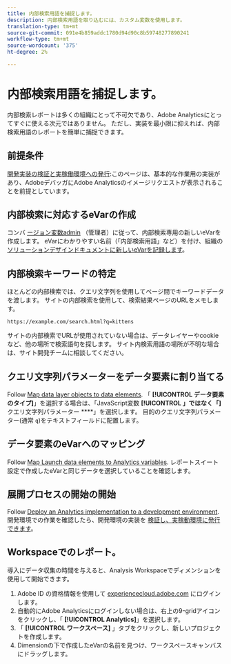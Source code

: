 ```yaml
---
title: 内部検索用語を捕捉します。
description: 内部検索用語を取り込むには、カスタム変数を使用します。
translation-type: tm+mt
source-git-commit: 091e4b859addc1780d94d90c8b59748277890241
workflow-type: tm+mt
source-wordcount: '375'
ht-degree: 2%

---
```



# 内部検索用語を捕捉します。

内部検索レポートは多くの組織にとって不可欠であり、Adobe Analyticsにとってすぐに使える次元ではありません。 ただし、実装を最小限に抑えれば、内部検索用語のレポートを簡単に捕捉できます。

## 前提条件

[開発実装の検証と実稼働環境への発行](../launch/validate-publish-prod.md):このページは、基本的な作業用の実装があり、AdobeデバッガにAdobe Analyticsのイメージリクエストが表示されることを前提としています。

## 内部検索に対応するeVarの作成

コンバ [ージョン変数admin](/help/admin/admin/conversion-var-admin/conversion-var-admin.md) （管理者）に従って、内部検索専用の新しいeVarを作成します。 eVarにわかりやすい名前（「内部検索用語」など）を付け、組織の [ソリューションデザインドキュメントに新しいeVarを記録します](../prepare/solution-design.md)。

## 内部検索キーワードの特定

ほとんどの内部検索では、クエリ文字列を使用してページ間でキーワードデータを渡します。 サイトの内部検索を使用して、検索結果ページのURLをメモします。

`https://example.com/search.html?q=kittens`

サイトの内部検索でURLが使用されていない場合は、データレイヤーやcookieなど、他の場所で検索語句を探します。 サイト内検索用語の場所が不明な場合は、サイト開発チームに相談してください。

## クエリ文字列パラメーターをデータ要素に割り当てる

Follow [Map data layer objects to data elements](../launch/layer-to-elements.md). 「 **[!UICONTROL データ要素のタイプ]**」を選択する場合は、「JavaScript変数 **[!UICONTROL 」ではなく「]** クエリ文字列パラメーター ****」を選択します。 目的のクエリ文字列パラメーター(通常 `q`)をテキストフィールドに配置します。

## データ要素のeVarへのマッピング

Follow [Map Launch data elements to Analytics variables](../launch/elements-to-variable.md). レポートスイート設定で作成したeVarと同じデータを選択していることを確認します。

## 展開プロセスの開始の開始

Follow [Deploy an Analytics implementation to a development environment](../launch/deploy-dev.md). 開発環境での作業を確認したら、開発環境の実装を [検証し、実稼動環境に発行できます](../launch/validate-publish-prod.md)。

## Workspaceでのレポート。

導入にデータ収集の時間を与えると、Analysis Workspaceでディメンションを使用して開始できます。

1. Adobe ID の資格情報を使用して [experiencecloud.adobe.com](https://experiencecloud.adobe.com) にログインします。
2. 自動的にAdobe Analyticsにログインしない場合は、右上の9-gridアイコンをクリックし、「 **[!UICONTROL Analytics]**」を選択します。
3. 「 **[!UICONTROL ワークスペース]** 」タブをクリックし、新しいプロジェクトを作成します。
4. Dimensionの下で作成したeVarの名前を見つけ、ワークスペースキャンバスにドラッグします。
